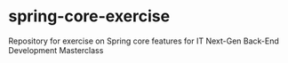 # spring-core-exercise
Repository for exercise on Spring core features for IT Next-Gen Back-End Development Masterclass
